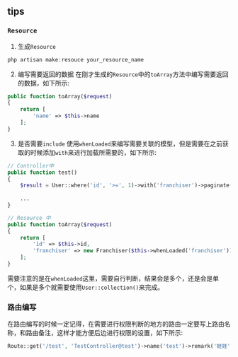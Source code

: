 ## **tips**

### `Resource`
1. 生成`Resource`
```php
php artisan make:resouce your_resource_name
```
2. 编写需要返回的数据
在刚才生成的`Resource`中的`toArray`方法中编写需要返回的数据，如下所示:
```php
public function toArray($request)
{
    return [
        'name' => $this->name
    ];
}
```
3. 是否需要`include`
使用`whenLoaded`来编写需要关联的模型，但是需要在之前获取的时候添加`with`来进行加载所需要的，如下所示:
```php
// Controller中
public function test()
{
    $result = User::where('id', '>=', 1)->with('franchiser')->paginate(10);
    
    ...
}

// Resource 中
public function toArray($request)
{
    return [
        'id' => $this->id,
        'franchiser' => new Franchiser($this->whenLoaded('franchiser'))
    ];
}
```
需要注意的是在`whenLoaded`这里，需要自行判断，结果会是多个，还是会是单个，如果是多个就需要使用`User::collection()`来完成。

### 路由编写
在路由编写的时候一定记得，在需要进行权限判断的地方的路由一定要写上路由名称，和路由备注，这样才能方便后边进行权限的设置，如下所示:
```php
Route::get('/test', 'TestController@test')->name('test')->remark('娃娃');
```

